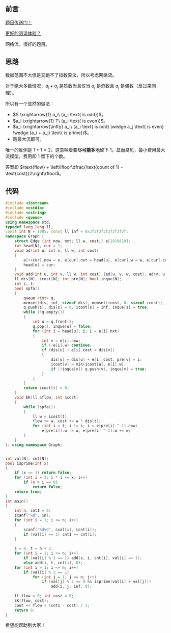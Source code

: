 ## 前言

[题目传送门！](https://www.luogu.com.cn/problem/AT_abc263_g)

[更好的阅读体验？](https://www.cnblogs.com/liangbowen/p/17487119.html)

网络流。很好的题目。

## 思路

数据范围不大但是又跑不了指数算法，所以考虑网络流。

对于绝大多数情况，$a_i + a_j$ 是质数当且仅当 $a_i$ 是奇数且 $a_j$ 是偶数（反过来同理）。

所以有一个显然的做法：
+ $S \xrightarrow{1} a_i\ (a_i \text{ is odd})$。
+ $a_i \xrightarrow{1} T\ (a_i \text{ is even})$。
+ $a_i \xrightarrow{\infty} a_j\ (a_i \text{ is odd} \wedge a_j \text{ is even} \wedge (a_i + a_j) \text{ is prime})$。
+ 跑最大流即可。

唯一的反例是 $1+1=2$。这意味着要**尽可能多**地留下 $1$。显而易见，最小费用最大流模型，费用即 $1$ 留下的个数。

答案即 $\text{flow} + \left\lfloor\dfrac{\text{count of 1} - \text{cost}}2\right\rfloor$。

## 代码

```cpp
#include <iostream>
#include <cstdio>
#include <cstring>
#include <queue>
using namespace std;
typedef long long ll;
const int N = 1005; const ll inf = 0x3f3f3f3f3f3f3f3f;
namespace Graph {
	struct Edge {int now, nxt; ll w, cost;} e[1919810];
	int head[N], cur = 1;
	void ad(int u, int v, ll w, int cost)
	{
		e[++cur].now = v, e[cur].nxt = head[u], e[cur].w = w, e[cur].cost = cost;
		head[u] = cur;
	}
	void add(int u, int v, ll w, int cost) {ad(u, v, w, cost), ad(v, u, 0, -cost);}
	ll dis[N], icost[N]; int pre[N]; bool inque[N];
	int s, t;
	bool spfa()
	{
		queue <int> q;
		memset(dis, inf, sizeof dis), memset(icost, 0, sizeof icost);
		q.push(s), dis[s] = 0, icost[s] = inf, inque[s] = true;
		while (!q.empty())
		{
			int u = q.front();
			q.pop(), inque[u] = false;
			for (int i = head[u]; i; i = e[i].nxt)
			{
				int v = e[i].now;
				if (!e[i].w) continue;
				if (dis[u] + e[i].cost < dis[v])
				{
					dis[v] = dis[u] + e[i].cost, pre[v] = i;
					icost[v] = min(icost[u], e[i].w);
					if (!inque[v]) q.push(v), inque[v] = true;
				}
			}
		}
		return icost[t] > 0;
	}
	void EK(ll &flow, int &cost)
	{
		while (spfa())
		{
			ll w = icost[t];
			flow += w, cost += w * dis[t];
			for (int i = t; i != s; i = e[pre[i] ^ 1].now)
				e[pre[i]].w -= w, e[pre[i] ^ 1].w += w;
		}
	}
}; using namespace Graph;


int val[N], cnt[N];
bool isprime(int x)
{
	if (x <= 1) return false;
	for (int i = 2; i * i <= x; i++)
		if (x % i == 0)
			return false;
	return true;
}
int main()
{
	int n, cnt1 = 0;
	scanf("%d", &n);
	for (int i = 1; i <= n; i++)
	{
		scanf("%d%d", &val[i], &cnt[i]);
		if (val[i] == 1) cnt1 += cnt[i];
	}
	
	s = 0, t = n + 1;
	for (int i = 1; i <= n; i++)
		if (val[i] % 2 == 1) add(s, i, cnt[i], val[i] == 1);
		else add(i, t, cnt[i], 0);
	for (int i = 1; i <= n; i++)
		if (val[i] % 2 == 1)
			for (int j = 1; j <= n; j++)
				if (val[j] % 2 == 0 && isprime(val[i] + val[j]))
					add(i, j, inf, 0);
	
	ll flow = 0; int cost = 0;
	EK(flow, cost);
	cout << flow + (cnt1 - cost) / 2;
	return 0;
}
```

希望能帮助到大家！